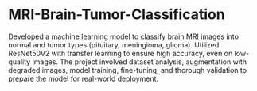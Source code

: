 # MRI-Brain-Tumor-Classification
Developed a machine learning model to classify brain MRI images into normal and tumor types (pituitary, meningioma, glioma). Utilized ResNet50V2 with transfer learning to ensure high accuracy, even on low-quality images. The project involved dataset analysis, augmentation with degraded images, model training, fine-tuning, and thorough validation to prepare the model for real-world deployment.

